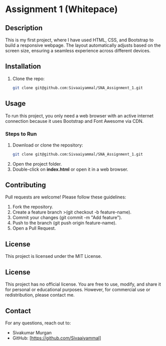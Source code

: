 # Assignment 1 (Whitepace)

## Description
This is my first project, where I have used HTML, CSS, and Bootstrap to build a responsive webpage. The layout automatically adjusts based on the screen size, ensuring a seamless experience across different devices. 

## Installation
1. Clone the repo:
   ```bash
   git clone git@github.com:Sivaaiyammal/SNA_Assignment_1.git

## Usage
To run this project, you only need a web browser with an active internet connection because it uses Bootstrap and Font Awesome via CDN.
### Steps to Run
1. Download or clone the repository:
   ```bash
   git clone git@github.com:Sivaaiyammal/SNA_Assignment_1.git   
2. Open the project folder.
3. Double-click on **index.html** or open it in a web browser.
   
## Contributing
Pull requests are welcome! Please follow these guidelines:
1. Fork the repository.
2. Create a feature branch >(git checkout -b feature-name).
3. Commit your changes (git commit -m "Add feature").
4. Push to the branch (git push origin feature-name).
5. Open a Pull Request.

## License
This project is licensed under the MIT License.

## License
This project has no official license. You are free to use, modify, and share it for personal or educational purposes. However, for commercial use or redistribution, please contact me.

## Contact
For any questions, reach out to:

- Sivakumar Murgan
- GitHub: [https://github.com/Sivaaiyammal]
